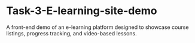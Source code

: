 # Task-3-E-learning-site-demo
A front-end demo of an e-learning platform designed to showcase course listings, progress tracking, and video-based lessons.
